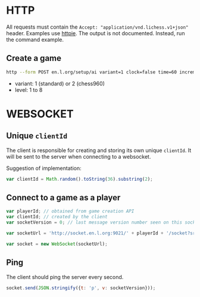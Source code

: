 # HTTP

All requests must contain the `Accept: "application/vnd.lichess.v1+json"` header.
Examples use [httpie](https://github.com/jakubroztocil/httpie).
The output is not documented. Instead, run the command example.

## Create a game

```sh
http --form POST en.l.org/setup/ai variant=1 clock=false time=60 increment=60 level=3 color=random 'Accept:application/vnd.lichess.v1+json'
```
- variant: 1 (standard) or 2 (chess960)
- level: 1 to 8

# WEBSOCKET

## Unique `clientId`

The client is responsible for creating and storing its own unique `clientId`.
It will be sent to the server when connecting to a websocket.

Suggestion of implementation:
```javascript
var clientId = Math.random().toString(36).substring(2);
```

## Connect to a game as a player

```javascript
var playerId; // obtained from game creation API
var clientId; // created by the client
var socketVersion = 0; // last message version number seen on this socket. Starts at zero.

var socketUrl = 'http://socket.en.l.org:9021/' + playerId + '/socket?sri=' + clientId + '&version=' + socketVersion;

var socket = new WebSocket(socketUrl);
```

## Ping

The client should ping the server every second.

```javascript
socket.send(JSON.stringify({t: 'p', v: socketVersion}));
```
